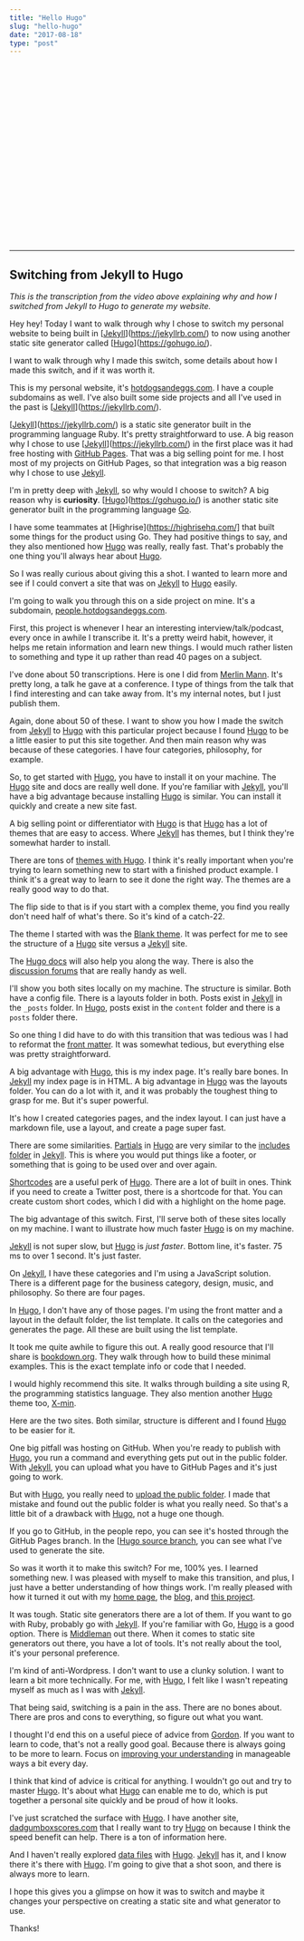 ```yaml
---
title: "Hello Hugo"
slug: "hello-hugo"
date: "2017-08-18"
type: "post"
---
```


<script src="https://fast.wistia.com/embed/medias/c27i0wnbg2.jsonp" async></script><script src="https://fast.wistia.com/assets/external/E-v1.js" async></script><div class="wistia_responsive_padding" style="padding:62.5% 0 0 0;position:relative;"><div class="wistia_responsive_wrapper" style="height:100%;left:0;position:absolute;top:0;width:100%;"><div class="wistia_embed wistia_async_c27i0wnbg2 videoFoam=true" style="height:100%;width:100%">&nbsp;</div></div></div>

* * * 

## Switching from Jekyll to Hugo

*This is the transcription from the video above explaining why and how I switched from Jekyll to Hugo to generate my website.*

Hey hey! Today I want to walk through why I chose to switch my personal website to being built in [[Jekyll](https://jekyllrb.com/)](https://jekyllrb.com/) to now using another static site generator called [[Hugo](https://gohugo.io/)](https://gohugo.io/). 

I want to walk through why I made this switch, some details about how I made this switch, and if it was worth it.  

This is my personal website, it's [hotdogsandeggs.com](https://hotdogsandeggs.com/). I have a couple subdomains as well. I've also built some side projects and all I've used in the past is [[Jekyll](https://jekyllrb.com/)](https://jekyllrb.com/). 

[[Jekyll](https://jekyllrb.com/)](https://jekyllrb.com/) is a static site generator built in the programming language Ruby. It's pretty straightforward to use. A big reason why I chose to use [[Jekyll](https://jekyllrb.com/)](https://jekyllrb.com/) in the first place was it had free hosting with [GitHub Pages](https://pages.github.com/). That was a big selling point for me. I host most of my projects on GitHub Pages, so that integration was a big reason why I chose to use [Jekyll](https://jekyllrb.com/). 

I'm in pretty deep with [Jekyll](https://jekyllrb.com/), so why would I choose to switch? A big reason why is **curiosity**. [[Hugo](https://gohugo.io/)](https://gohugo.io/) is another static site generator built in the programming language [Go](https://golang.org/).

I have some teammates at [Highrise](https://highrisehq.com/] that built some things for the product using Go.  They had positive things to say, and they also mentioned how [Hugo](https://gohugo.io/) was really, really fast. That's probably the one thing you'll always hear about [Hugo](https://gohugo.io/). 

So I was really curious about giving this a shot. I wanted to learn more and see if I could convert a site that was on [Jekyll](https://jekyllrb.com/) to [Hugo](https://gohugo.io/) easily. 

I'm going to walk you through this on a side project on mine. It's a subdomain, [people.hotdogsandeggs.com](https://people.hotdogsandeggs.com/). 

First, this project is whenever I hear an interesting interview/talk/podcast, every once in awhile I transcribe it. It's a pretty weird habit, however, it helps me retain information and learn new things. I would much rather listen to something and type it up rather than read 40 pages on a subject.  

I've done about 50 transcriptions. Here is one I did from [Merlin Mann](https://people.hotdogsandeggs.com/merlinn-mann/). It's pretty long, a talk he gave at a conference. I type of things from the talk that I find interesting and can take away from. It's my internal notes, but I just publish them. 

Again, done about 50 of these. I want to show you how I made the switch from [Jekyll](https://jekyllrb.com/) to [Hugo](https://gohugo.io/) with this particular project because I found [Hugo](https://gohugo.io/) to be a little easier to put this site together. And then main reason why was because of these categories. I have four categories, philosophy, for example. 

So, to get started with [Hugo](https://gohugo.io/), you have to install it on your machine. The [Hugo](https://gohugo.io/) site and docs are really well done. If you're familiar with [Jekyll](https://jekyllrb.com/), you'll have a big advantage because installing [Hugo](https://gohugo.io/) is similar. You can install it quickly and create a new site fast. 

A big selling point or differentiator with [Hugo](https://gohugo.io/) is that [Hugo](https://gohugo.io/) has a lot of themes that are easy to access. Where [Jekyll](https://jekyllrb.com/) has themes, but I think they're somewhat harder to install. 

There are tons of [themes with Hugo](https://gohugo.io/themes/). I think it's really important when you're trying to learn something new to start with a finished product example. I think it's a great way to learn to see it done the right way. The themes are a really good way to do that. 

The flip side to that is if you start with a complex theme, you find you really don't need half of what's there. So it's kind of a catch-22. 

The theme I started with was the [Blank theme](https://themes.gohugo.io/blank/). It was perfect for me to see the structure of a [Hugo](https://gohugo.io/) site versus a [Jekyll](https://jekyllrb.com/) site.  

The [Hugo docs](https://gohugo.io/documentation/) will also help you along the way. There is also the [discussion forums](https://discourse.gohugo.io/) that are really handy as well. 

I'll show you both sites locally on my machine. The structure is similar. Both have a config file. There is a layouts folder in both. Posts exist in [Jekyll](https://jekyllrb.com/) in the `_posts` folder. In [Hugo](https://gohugo.io/), posts exist in the `content` folder and there is a `posts` folder there. 

So one thing I did have to do with this transition that was tedious was I had to reformat the [front matter](https://gohugo.io/content-management/front-matter/). It was somewhat tedious, but everything else was pretty straightforward. 

A big advantage with [Hugo](https://gohugo.io/), this is my index page. It's really bare bones. In [Jekyll](https://jekyllrb.com/) my index page is in HTML. A big advantage in [Hugo](https://gohugo.io/) was the layouts folder. You can do a lot with it, and it was probably the toughest thing to grasp for me. But it's super powerful. 

It's how I created categories pages, and the index layout. I can just have a markdown file, use a layout, and create a page super fast. 

There are some similarities. [Partials](https://gohugo.io/templates/partials/#readout) in [Hugo](https://gohugo.io/) are very similar to the [includes folder](https://jekyllrb.com/docs/includes/) in [Jekyll](https://jekyllrb.com/). This is where you would put things like a footer, or something that is going to be used over and over again. 

[Shortcodes](https://gohugo.io/content-management/shortcodes/#readout) are a useful perk of [Hugo](https://gohugo.io/). There are a lot of built in ones. Think if you need to create a Twitter post, there is a shortcode for that. You can create custom short codes, which I did with a highlight on the home page.   

The big advantage of this switch. First, I'll serve both of these sites locally on my machine. I want to illustrate how much faster [Hugo](https://gohugo.io/) is on my machine. 

[Jekyll](https://jekyllrb.com/) is not super slow, but [Hugo](https://gohugo.io/) is *just faster*. Bottom line, it's faster. 75 ms to over 1 second. It's just faster. 

On [Jekyll](https://jekyllrb.com/), I have these categories and I'm using a JavaScript solution. There is a different page for the business category, design, music, and philosophy. So there are four pages. 

In [Hugo](https://gohugo.io/), I don't have any of those pages. I'm using the front matter and a layout in the default folder, the list template. It calls on the categories and generates the page. All these are built using the list template. 

It took me quite awhile to figure this out. A really good resource that I'll share is [bookdown.org](https://bookdown.org/yihui/blogdown/templates.html). They walk through how to build these minimal examples. This is the exact template info or code that I needed. 

I would highly recommend this site. It walks through building a site using R, the programming statistics language. They also mention another [Hugo](https://gohugo.io/) theme too, [X-min](https://themes.gohugo.io/[Hugo](https://gohugo.io/)-xmin/). 

Here are the two sites. Both similar, structure is different and I found [Hugo](https://gohugo.io/) to be easier for it. 

One big pitfall was hosting on GitHub. When you're ready to publish with [Hugo](https://gohugo.io/), you run a command and everything gets put out in the public folder. With [Jekyll](https://jekyllrb.com/), you can upload what you have to GitHub Pages and it's just going to work. 

But with [Hugo](https://gohugo.io/), you really need to [upload the public folder](https://gohugo.io/hosting-and-deployment/hosting-on-github/). I made that mistake and found out the public folder is what you really need. So that's a little bit of a drawback with [Hugo](https://gohugo.io/), not a huge one though. 

If you go to GitHub, in the people repo, you can see it's hosted through the GitHub Pages branch. In the [[Hugo source branch](https://github.com/gallochris/people/tree/hugo_source), you can see what I've used to generate the site. 

So was it worth it to make this switch? For me, 100% yes. I learned something new. I was pleased with myself to make this transition, and plus, I just have a better understanding of how things work. I'm really pleased with how it turned it out with my [home page](https://hotdogsandeggs.com/), the [blog](https://blog.hotdogsandeggs.com/), and [this project](https://people.hotdogsandeggs.com/).  

It was tough. Static site generators there are a lot of them. If you want to go with Ruby, probably go with [Jekyll](https://jekyllrb.com/). If you're familiar with Go, [Hugo](https://gohugo.io/) is a good option. There is [Middleman](https://middlemanapp.com/) out there. When it comes to static site generators out there, you have a lot of tools. It's not really about the tool, it's your personal preference. 

I'm kind of anti-Wordpress. I don't want to use a clunky solution. I want to learn a bit more technically. For me, with [Hugo](https://gohugo.io/), I felt like I wasn't repeating myself as much as I was with [Jekyll](https://jekyllrb.com/). 

That being said, switching is a pain in the ass. There are no bones about. There are pros and cons to everything, so figure out what you want. 

I thought I'd end this on a useful piece of advice from [Gordon](https://twitter.com/gshotwell). If you want to learn to code, that's not a really good goal. Because there is always going to be more to learn. Focus on [improving your understanding](https://twitter.com/gshotwell/status/897800169839898625) in manageable ways a bit every day. 

I think that kind of advice is critical for anything. I wouldn't go out and try to master [Hugo](https://gohugo.io/). It's about what [Hugo](https://gohugo.io/) can enable me to do, which is put together a personal site quickly and be proud of how it looks. 

I've just scratched the surface with [Hugo](https://gohugo.io/). I have another site, [dadgumboxscores.com](https://dadgumboxscores.com/) that I really want to try [Hugo](https://gohugo.io/) on because I think the speed benefit can help. There is a ton of information here. 

And I haven't really explored [data files](https://gohugo.io/templates/data-templates/#the-data-folder) with [Hugo](https://gohugo.io/). [Jekyll](https://jekyllrb.com/) has it, and I know there it's there with [Hugo](https://gohugo.io/). I'm going to give that a shot soon, and there is always more to learn. 

I hope this gives you a glimpse on how it was to switch and maybe it changes your perspective on creating a static site and what generator to use. 

Thanks! 









 

